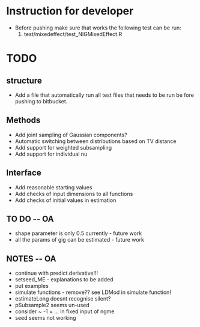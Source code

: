 # Instruction for developer #

* Before pushing make sure that works the following test can be run:
	1.	test/mixedeffect/test_NIGMixedEffect.R

# TODO #

## structure ##
* Add a file that automatically run all test files that needs to be run be fore pushing to bitbucket.

## Methods ##
* Add joint sampling of Gaussian components?
* Automatic switching between distributions based on TV distance
* Add support for weighted subsampling
* Add support for individual nu

## Interface ##
* Add reasonable starting values
* Add checks of input dimensions to all functions
* Add checks of initial values in estimation

## TO DO -- OA
- shape parameter is only 0.5 currently - future work
- all the params of gig can be estimated - future work

## NOTES -- OA
- continue with predict.derivative!!!
- setseed_ME - explanations to be added
- put examples
- simulate functions - remove?? see LDMod in simulate function!
- estimateLong doesnt recognise silent?
- pSubsample2 seems un-used
- consider ~ -1 + ... in fixed input of ngme 
- seed seems not working